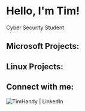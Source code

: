 <h1>Hello, I'm Tim! </h1>
Cyber Security Student

<h2>Microsoft Projects:</h2>

<h2>Linux Projects:</h2>

<h2>Connect with me:</h2>
<img align="left" alt="TimHandy | LinkedIn" width="" src="[INSERTLINKHERE](https://www.linkedin.com/in/timothy-handy-a9b13a31a/)"[linkedin]


<!--
**twhandy/twhandy** is a ✨ _special_ ✨ repository because its `README.md` (this file) appears on your GitHub profile.

Here are some ideas to get you started:

- 🔭 I’m currently working on IT Portfolio and building home Linux server.
- 🌱 I’m currently learning 
- 👯 I’m looking to collaborate on ...
- 🤔 I’m looking for help with ...
- 💬 Ask me about ...
- 📫 How to reach me: ...
- 😄 Pronouns: ...
- ⚡ Fun fact: ...
-->
